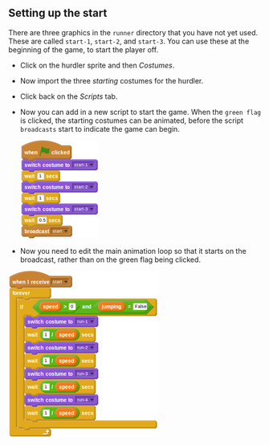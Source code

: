 ## Setting up the start

There are three graphics in the `runner` directory that you have not yet used. These are called `start-1`, `start-2`, and `start-3`. You can use these at the beginning of the game, to start the player off.

- Click on the hurdler sprite and then *Costumes*.
- Now import the three *starting* costumes for the hurdler.
- Click back on the *Scripts* tab.
- Now you can add in a new script to start the game. When the `green flag` is clicked, the starting costumes can be animated, before the script `broadcasts` start to indicate the game can begin.

	<!--
	``` scratch
	when green flag clicked
	switch costume to [start-1 v]
	wait [1] secs
	switch costume to [start-2 v]
	wait [1] secs
	switch costume to [start-3 v]
	wait [0.5] secs
	broadcast [start v]
	```
	-->
	![script](images/start1.png)

- Now you need to edit the main animation loop so that it starts on the broadcast, rather than on the green flag being clicked.

    <!--
	``` scratch
	when I receive [start v]
	forever
	if <<(speed) > [0]>and<(jumping) = [False]>>
	switch to costume [run-1 v]
	wait ([1]/(speed)) secs
	switch to costume [run-2 v]
	wait ([1]/(speed)) secs
	switch to costume [run-3 v]
	wait ([1]/(speed)) secs
	switch to costume [run-4 v]
	wait ([1]/(speed)) secs
	```
    -->	
	
![script](images/run4.png)

